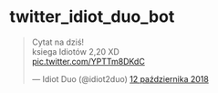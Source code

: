 # twitter_idiot_duo_bot

<blockquote class="twitter-tweet" data-lang="pl"><p lang="pl" dir="ltr">Cytat na dziś!<br> ksiega Idiotów 2,20 XD <a href="https://t.co/YPTTm8DKdC">
<br>pic.twitter.com/YPTTm8DKdC</a></p>&mdash; Idiot Duo (@idiot2duo) <a href="https://twitter.com/idiot2duo/status/1050842694149447681?ref_src=twsrc%5Etfw">12 października 2018</a></blockquote>
<script async src="https://platform.twitter.com/widgets.js" charset="utf-8"></script>
